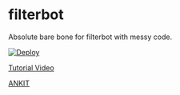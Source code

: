 # filterbot

Absolute bare bone for filterbot with messy code.

[![Deploy](https://www.herokucdn.com/deploy/button.svg)](https://heroku.com/deploy)

[Tutorial Video](https://www.youtube.com/watch?v=nfjbMz9Har4)

[ANKIT](https://t.me/ANKIT3690)
